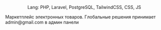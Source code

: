 <p align="center">Lang: PHP, Laravel, PostgreSQL, TailwindCSS, CSS, JS</p>
<p align="left">Маркетплейс электронных товаров. Глобальные решения принимает admin@gmail.com в админ панели</p>
